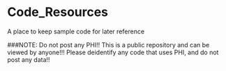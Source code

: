 Code_Resources
==============

A place to keep sample code for later reference

###NOTE: Do not post any PHI!! This is a public repository and can be viewed by anyone!!! Please deidentify any code that uses PHI, and do not post any data!!
